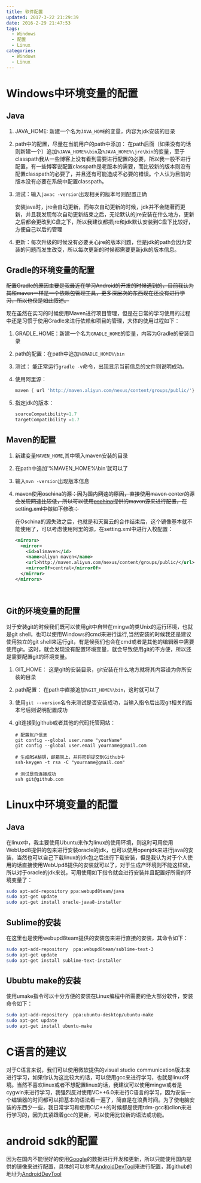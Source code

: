 ```yaml
---
title: 软件配置
updated: 2017-3-22 21:29:39
date: 2016-2-29 21:47:53
tags:
  - Windows
  - 配置
  - Linux
categories:
  - Windows
  - Linux
---
```


# Windows中环境变量的配置  
## Java  
1. JAVA_HOME: 新建一个名为`JAVA_HOME`的变量，内容为jdk安装的目录

2. path中的配置，尽量在当前用户的path中添加：
   在path后面（如果没有的话则新建一个）追加`%JAVA_HOME%\bin`及`%JAVA_HOME%\jre\bin`的变量，至于classpath我从一些博客上没有看到需要进行配置的必要，所以我一般不进行配置，有一些博客说配置classpath是老版本的需要，而比较新的版本则没有配置classpath的必要了，并且还有可能造成不必要的错误。个人认为目前的版本没有必要在系统中配置classpath。

3. 测试：输入`javac -version`出现相关的版本号则配置正确 

   安装java时，jre会自动更新，而每次自动更新的时候，jdk并不会随著而更新，并且我发现每次自动更新结束之后，无论默认的jre安装在什么地方，更新之后都会更改到C盘之下，所以我建议都把jre和jdk默认安装到C盘下比较好，方便自己以后的管理

4. 更新：每次升级的时候没有必要关心jre的版本问题，但是jdk的path会因为安装的问题而发生改变，所以每次更新的时候都需要更新jdk的版本信息。

## Gradle的环境变量的配置
~~配置Gradle的原因主要是我最近在学习Android的开发的时候遇到的，目前我认为其和maven一样是一个依赖包管理工具，更多深层次的东西现在还没有进行学习，所以也仅是如此叙述。~~

现在虽然在实习的时候使用Maven进行项目管理，但是在日常的学习使用的过程中还是习惯于使用Gradle来进行依赖和项目的管理，大体的使用过程如下：

1. GRADLE_HOME：新建一个名为`GRADLE_HOME`的变量，内容为Gradle的安装目录

2. path的配置：在path中追加`%GRADLE_HOME%\bin`

3. 测试： 能正常运行`gradle -v`命令，出现显示当前信息的文件则说明成功。 

4. 使用阿里源：

   ```groovy
   maven { url 'http://maven.aliyun.com/nexus/content/groups/public/'}
   ```

5. 指定jdk的版本：

   ```groovy
   sourceCompatibility=1.7
   targetCompatibility =1.7
   ```

## Maven的配置

1. 新建变量`MAVEN_HOME`,其中填入maven安装的目录

2. 在path中追加'%MAVEN_HOME%\bin'就可以了

3. 输入`mvn -version`出现版本信息

4. ~~maven使用oschina的源：因为国内网速的原因，直接使用maven center的源会发现网速比较低，所以可以使用[oschina](http://maven.oschina.net)提供的maven源来进行配置，在setting.xml中做如下修改：~~

   在Oschina的源失效之后，也就是和天翼云的合作结束后，这个镜像基本就不能使用了，可以考虑使用阿里的源，在setting.xml中进行入校配置： 

   ```xml
   <mirrors>
     <mirror>
       <id>alimaven</id>
       <name>aliyun maven</name>
       <url>http://maven.aliyun.com/nexus/content/groups/public/</url>
       <mirrorOf>central</mirrorOf>
     </mirror>
   </mirrors>
   ```

   ​
## Git的环境变量的配置  
对于安装git的时候我们既可以使用git中自带在mingw的类Unix的运行环境，也就是git shell，也可以使用Windows的cmd来进行运行,当然安装的时候我还是建议使用独立的git shell来运行git，有是候我们也会在cmd或者是其他的编辑器中需要使用git。这时，就会发现没有配置环境变量，就会导致使用git的不方便，所以还是需要配置git的环境变量。
1. GIT_HOME： 这是git的安装目录，git安装在什么地方就将其内容设为你所安装的目录

2. path配置： 在path中直接追加`%GIT_HOME%\bin`，这时就可以了

3. 使用`git --version`名令来测试是否安装成功，当输入指令后出现git相关的版本号后则说明配置成功

4. git连接到github或者其他的代码托管网站：

   ```shell
   # 配置账户信息
   git config --global user.name "yourName"
   git config --global user.email yourname@gmail.com

   # 生成RSA秘钥，邮箱同上，并将密钥提交到Github中
   ssh-keygen -t rsa -C "yourname@gmail.com"

   # 测试是否连接成功
   ssh git@github.com
   ```


# Linux中环境变量的配置
## Java  
在linux中，我主要使用Ubuntu来作为linux的使用环境，则这时可用使用WebUpd8提供的包来进行安装oracle的jdk，也可以使用openjdk来进行java的安装，当然也可以自己下载linux的jdk包之后进行下载安装，但是我认为对于个人使用的话直接使用WebUpd8提供的安装就可以了，对于生成产环境则不能这样做，所以对于oracle的jdk来说，可用使用如下指令就会进行安装并且配置好所需的环境变量了：
```bash
sudo apt-add-repository ppa:webupd8team/java
sudo apt-get update
sudo apt-get install oracle-java8-installer
```

## Sublime的安装
在这里也是使用webupd8team提供的安装包来进行直接的安装，其命令如下：  
```bash
sudo apt-add-repository  ppa:webupd8team/sublime-text-3
sudo apt-get update
sudo apt-get install sublime-text-installer
```

## Ububtu make的安装   
使用umake指令可以十分方便的安装在Linux编程中所需要的绝大部分软件，安装命令如下：  
```bash
sudo apt-add-repository  ppa:ubuntu-desktop/ubuntu-make
sudo apt-get update
sudo apt-get install ubuntu-make
```


# C语言的建议
对于C语言来说，我们可以使用微软提供的visual studio communication版本来进行学习，如果你认为这比较大的话，可以使用gcc来进行学习，也就是linux环境。当然不喜欢linux或者不想配置linux的话，我建议可以使用mingw或者是cygwin来进行学习，我强烈反对使用VC++6.0来进行C语言的学习，因为安装一个编辑器的时间都可以把基本的语法看一遍了，简直是在浪费时间。为了使电脑安装的东西少一些，我日常学习和使用C\\C++的时候都是使用tdm-gcc和clion来进行学习的，因为其紧跟着gcc的更新，可以使用比较新的语法或功能。

# android sdk的配置
因为在国内不能很好的使用[Google](https://www.google.com)的数据进行开发和更新，所以只能使用国内提供的镜像来进行配置，具体的可以参考[AndroidDevTool](http://www.androiddevtools.cn/)来进行配置，其github的地址为[AndroidDevTool](https://github.com/inferjay/AndroidDevTools)
